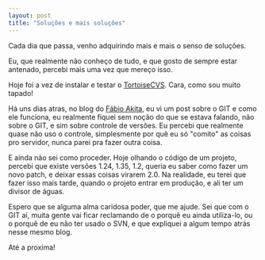 ```yaml
---
layout: post
title: "Soluções e mais soluções"
---
```


Cada dia que passa, venho adquirindo mais e mais o senso de soluções.

Eu, que realmente não conheço de tudo, e que gosto de sempre estar antenado, percebi mais uma vez que mereço isso.

Hoje foi a vez de instalar e testar o [TortoiseCVS](http://www.tortoisecvs.org). Cara, como sou muito tapado!

Há uns dias atras, no blog do [Fábio Akita](http://www.akitaonrails.com/2008/2/4/ruby-on-git), eu vi um post sobre o GIT e como ele funciona, eu realmente fiquei sem noção do que se estava falando, não sobre o GIT, e sim sobre controle de versões. Eu percebi que realmente quase não uso o controle, simplesmente por quê eu só "comito" as coisas pro servidor, nunca parei pra fazer outra coisa.

E ainda não sei como proceder. Hoje olhando o código de um projeto, percebi que existe versões 1.24, 1.35, 1.2, queria eu saber como fazer um novo patch, e deixar essas coisas virarem 2.0. Na realidade, eu terei que fazer isso mais tarde, quando o projeto entrar em produção, e ali ter um divisor de águas.

Espero que se alguma alma caridosa poder, que me ajude. Sei que com o GIT aí, muita gente vai ficar reclamando de o porquê eu ainda utiliza-lo, ou o porquê de eu não ter usado o SVN, e que expliquei a algum tempo atrás nesse mesmo blog.

Até a proxima!
